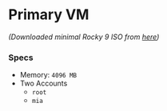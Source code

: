 # Primary VM
*(Downloaded minimal Rocky 9 ISO from [here](https://rockylinux.org/download))*
### Specs
* Memory: `4096 MB`
* Two Accounts
    * `root`
    * `mia`

